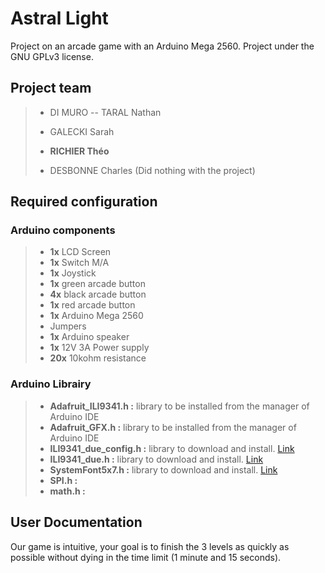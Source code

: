 # Astral Light
 Project on an arcade game with an Arduino Mega 2560. Project under the GNU GPLv3 license.

## Project team
>- DI MURO -- TARAL Nathan
>- GALECKI Sarah
>- **RICHIER Théo**
>
>- DESBONNE Charles (Did nothing with the project)

## Required configuration

### Arduino components
>- **1x** LCD Screen
>- **1x** Switch M/A
>- **1x** Joystick
>- **1x** green arcade button
>- **4x** black arcade button
>- **1x** red arcade button
>- **1x** Arduino Mega 2560
>-   Jumpers
>- **1x** Arduino speaker
>- **1x** 12V 3A Power supply
>- **20x** 10kohm resistance

### Arduino Librairy
>- **Adafruit_ILI9341.h :**  library to be installed from the manager of Arduino IDE
>- **Adafruit_GFX.h :** library to be installed from the manager of Arduino IDE
>- **ILI9341_due_config.h :** library to download and install. [Link](https://github.com/marekburiak/ILI9341_due)
>- **ILI9341_due.h :** library to download and install. [Link](https://github.com/marekburiak/ILI9341_due)
>- **SystemFont5x7.h :** library to download and install. [Link](https://github.com/marekburiak/ILI9341_due)
>- **SPI.h :**
>- **math.h :**

## User Documentation
Our game is intuitive, your goal is to finish the 3 levels as quickly as possible without dying in the time limit (1 minute and 15 seconds).
